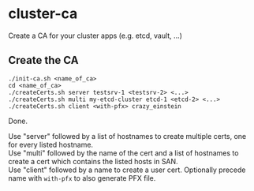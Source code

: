 # cluster-ca
Create a CA for your cluster apps (e.g. etcd, vault, ...)

Create the CA
-------------

```
./init-ca.sh <name_of_ca>
cd <name_of_ca>
./createCerts.sh server testsrv-1 <testsrv-2> <...>
./createCerts.sh multi my-etcd-cluster etcd-1 <etcd-2> <...>
./createCerts.sh client <with-pfx> crazy_einstein

```
Done.

Use "server" followed by a list of hostnames to create multiple certs, one for every listed hostname.  
Use "multi" followed by the name of the cert and a list of hostnames to create a cert which contains the listed hosts in SAN.  
Use "client" followed by a name to create a user cert. Optionally precede name with `with-pfx` to also generate PFX file.
